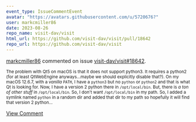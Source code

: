 ```yaml
---
event_type: IssueCommentEvent
avatar: "https://avatars.githubusercontent.com/u/5720676?"
user: markcmiller86
date: 2023-08-26
repo_name: visit-dav/visit
html_url: https://github.com/visit-dav/visit/pull/18642
repo_url: https://github.com/visit-dav/visit
---
```


<a href='https://github.com/markcmiller86' target='_blank'>markcmiller86</a> commented on issue <a href='https://github.com/visit-dav/visit/pull/18642' target='_blank'>visit-dav/visit#18642</a>.

<small>The problem with Qt5 on macOS is that it does not support python3. It requires a python2 (for at least QtWebEngine anyways...maybe we should explicitly disable that?). On my macOS 12.6.7, with a *vanilla* `PATH`, I have a `python3` but no `python` or `python2` and that is what Qt is looking for. Now, I have a version 2 python there in `/opt/local/bin`. But, there is *a ton of other stuff* in `/opt/local/bin`. So, I don't want `/opt/local/bin` in my path. So, I added a symlink named `python` in a random dir and added that dir to my path so hopefully it will find that version 2 python...</small>

<a href='https://github.com/visit-dav/visit/pull/18642' target='_blank'>View Comment</a>
